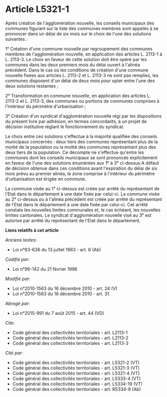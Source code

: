 # Article L5321-1

Après création de l'agglomération nouvelle, les conseils municipaux des communes figurant sur la liste des communes membres
sont appelés à se prononcer dans un délai de six mois sur le choix de l'une des solutions suivantes : 

1° Création d'une commune nouvelle par regroupement des communes membres de l'agglomération nouvelle, en application des
articles L. 2113-1 à L. 2113-3. Le choix en faveur de cette solution doit être opéré par les communes dans les deux premiers
mois du délai ouvert à l'alinéa précédent. Dans le cas où les conditions de création d'une commune nouvelle fixées aux
articles L. 2113-2 et L. 2113-3 ne sont pas remplies, les communes disposent d'un délai de deux mois pour opter entre l'une
des deux solutions restantes ; 

2° Transformation en commune nouvelle, en application des articles L. 2113-2 et L. 2113-3, des communes ou portions de
communes comprises à l'intérieur du périmètre d'urbanisation ; 

3° Création d'un syndicat d'agglomération nouvelle régi par les dispositions du présent livre par adhésion, en termes
concordants, à un projet de décision institutive réglant le fonctionnement du syndicat. 

Le choix entre ces solutions s'effectue à la majorité qualifiée des conseils municipaux concernés : deux tiers des communes
représentant plus de la moitié de la population ou la moitié des communes représentant plus des deux tiers de la population.
Ce décompte ne s'effectue qu'entre les communes dont les conseils municipaux se sont prononcés explicitement en faveur de
l'une des solutions énumérées aux 1° à 3° ci-dessus.A défaut de décision obtenue dans ces conditions avant l'expiration du
délai de six mois prévu au premier alinéa, la zone comprise à l'intérieur du périmètre d'urbanisation est érigée en commune. 

La commune visée au 1° ci-dessus est créée par arrêté du représentant de l'Etat dans le département à une date fixée par
celui-ci. La commune visée au 2° ci-dessus ou à l'alinéa précédent est créée par arrêté du représentant de l'Etat dans le
département à une date fixée par celui-ci. Cet arrêté constate les nouvelles limites communales et, le cas échéant, les
nouvelles limites cantonales. Le syndicat d'agglomération nouvelle visé au 3° est autorisé par arrêté du représentant de
l'Etat dans le département.

**Liens relatifs à cet article**

_Anciens textes_:

  - Loi n°83-636 du 13 juillet 1983 - art. 6 (Ab)

_Codifié par_:

  - Loi n°96-142 du 21 février 1996

_Modifié par_:

  - Loi n°2010-1563 du 16 décembre 2010 - art. 24 (V)
  - Loi n°2010-1563 du 16 décembre 2010 - art. 31

_Abrogé par_:

  - Loi n°2015-991 du 7 août 2015 - art. 44 (VD)

_Cite_:

  - Code général des collectivités territoriales - art. L2113-1
  - Code général des collectivités territoriales - art. L2113-2
  - Code général des collectivités territoriales - art. L2113-3

_Cité par_:

  - Code général des collectivités territoriales - art. L5321-2 (VT)
  - Code général des collectivités territoriales - art. L5321-3 (VT)
  - Code général des collectivités territoriales - art. L5321-4 (VT)
  - Code général des collectivités territoriales - art. L5333-4 (VT)
  - Code général des collectivités territoriales - art. L5334-19 (VT)
  - Code général des collectivités territoriales - art. R5334-8 (Ab)
